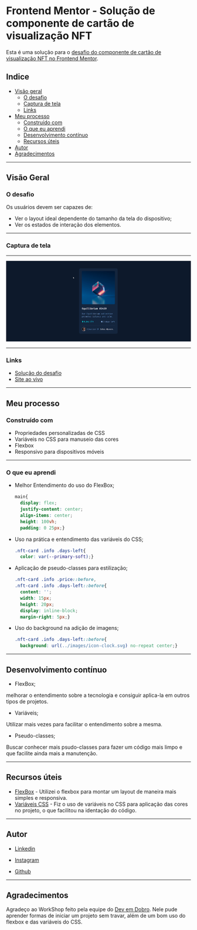 # Frontend Mentor  - Solução de componente de cartão de visualização NFT

Esta é uma solução para o [desafio do componente de cartão de visualização NFT no Frontend Mentor](https://www.frontendmentor.io/challenges/nft-preview-card-component-SbdUL_w0U). 

##  Indice

- [Visão geral](#visão-geral)
    - [O desafio](#o-desafio)
    - [Captura de tela](#captura-de-tela)
    - [Links](#links)
- [Meu processo](#meu-processo)
    - [Construído com](#construído-com)
    - [O que eu aprendi](#o-que-eu-aprendi)
    - [Desenvolvimento contínuo](#desenvolvimento-contínuo)
    - [Recursos úteis](#recursos-úteis)
- [Autor](#autor)
- [Agradecimentos](#agradecimentos)
---

## Visão Geral

### O desafio

Os usuários devem ser capazes de:

- Ver o layout ideal dependente do tamanho da tela do dispositivo;
- Ver os estados de interação dos elementos.
---
### Captura de tela

---
<img src="./animação.gif" alt="Gif da tela">

---

### Links

- [Solução do desafio](https://www.frontendmentor.io/solutions/foi-utilizado-a-tecnologia-flexbox-para-soluo-deste-desafio-H1BzNDW89)
- [Site ao vivo](https://wadson-ferreira.github.io/nft-card/)
---

## Meu processo

### Construído com


- Propriedades personalizadas de CSS
- Variáveis no CSS para manuseio das cores
- Flexbox
- Responsivo para dispositivos móveis

---
### O que eu aprendi

- Melhor Entendimento do uso do FlexBox;
  ```css
  main{
    display: flex;
    justify-content: center;
    align-items: center;
    height: 100vh;
    padding: 0 25px;}

- Uso na prática e entendimento das variáveis do CSS;

  ```css
  .nft-card .info .days-left{
    color: var(--primary-soft);}

- Aplicação de pseudo-classes para estilização;
  ```css
  .nft-card .info .price::before,
  .nft-card .info .days-left::before{
    content: '';
    width: 15px;
    height: 20px;
    display: inline-block;
    margin-right: 5px;}

- Uso do background na adição de imagens;

  ```css
  .nft-card .info .days-left::before{
    background: url(../images/icon-clock.svg) no-repeat center;}
---

## Desenvolvimento contínuo
- FlexBox;

melhorar o entendimento sobre a tecnologia e consiguir aplica-la em outros tipos de projetos.

- Variáveis;

Utilizar mais vezes para facilitar o entendimento sobre a mesma.

- Pseudo-classes;

Buscar conhecer mais psudo-classes para fazer um código mais limpo e que facilite ainda mais a manutenção.

---


## Recursos úteis

 * [FlexBox](https://developer.mozilla.org/pt-BR/docs/Learn/CSS/CSS_layout/Flexbox) - Utilizei o flexbox para montar um layout de maneira mais simples e responsiva. 
* [Variáveis CSS](https://developer.mozilla.org/pt-BR/docs/Web/CSS/Using_CSS_custom_properties)  - Fiz o uso de variáveis no CSS para aplicação das cores no projeto, o que facilitou na identação do código.
---

## Autor
- [Linkedin](https://www.linkedin.com/in/wadson-ferreira/) 

- [Instagram](https://www.instagram.com/dev.wadson/)

- [Github](https://github.com/Wadson-Ferreira)

---

## Agradecimentos


Agradeço ao WorkShop feito pela equipe do [Dev em Dobro](https://www.instagram.com/devemdobro/). Nele pude aprender formas de iniciar um projeto sem travar, além de um bom uso do flexbox e das variáveis do CSS.


